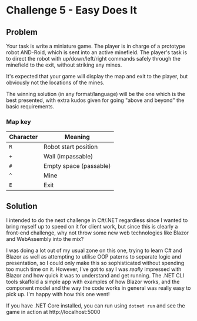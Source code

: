 # Challenge 5 - Easy Does It

## Problem
Your task is write a miniature game. The player is in charge of a prototype robot AND-Roid, which is sent into an active minefield. The player's task is to direct the robot with up/down/left/right commands safely through the minefield to the exit, without striking any mines.

It's expected that your game will display the map and exit to the player, but obviously not the locations of the mines.

The winning solution (in any format/language) will be the one which is the best presented, with extra kudos given for going "above and beyond" the basic requirements.

### Map key
Character | Meaning
--- | ---
`R` | Robot start position
`+` | Wall (impassable)
`#` | Empty space (passable)
`^` | Mine
`E` | Exit

## Solution

I intended to do the next challenge in C#/.NET regardless since I wanted to bring myself up to speed on it for client work, but since this is clearly a front-end challenge, why not throw some new web technologies like Blazor and WebAssembly into the mix?

I was doing a lot out of my usual zone on this one, trying to learn C# and Blazor as well as attempting to utilise OOP paterns to separate logic and presentation, so I could only make this so sophisticated without spending too much time on it. However, I've got to say I was *really* impressed with Blazor and how quick it was to understand and get running. The .NET CLI tools skaffold a simple app with examples of how Blazor works, and the component model and the way the code works in general was really easy to pick up. I'm happy with how this one went!

If you have .NET Core installed, you can run using `dotnet run` and see the game in action at http://localhost:5000
